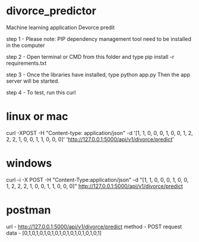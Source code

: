 # divorce_predictor
Machine learning application Devorce predit

 step 1 - Please note: PIP dependency management tool need to be installed in the computer
 
 step 2 - Open terminal or CMD from this folder and type pip install -r requirements.txt
 
 step 3 - Once the libraries have installed, type python app.py
 Then the app server will be started.
 
 step 4 - To test, run this curl

# linux or mac
  curl -XPOST -H "Content-type: application/json" -d '[1, 1, 0, 0, 0, 1, 0, 0, 1, 2, 2, 2, 1, 0, 0, 1, 1, 0, 0, 0]' 'http://127.0.0.1:5000/api/v1/divorce/predict'

# windows
  curl -i -X POST -H "Content-Type:application/json" -d "[1, 1, 0, 0, 0, 1, 0, 0, 1, 2, 2, 2, 1, 0, 0, 1, 1, 0, 0, 0]" http://127.0.0.1:5000/api/v1/divorce/predict

# postman 
  url          - http://127.0.0.1:5000/api/v1/divorce/predict
  method       - POST
  request data - [0,1,0,1,0,1,0,1,0,1,0,1,0,1,0,1,0,1,0,1]

